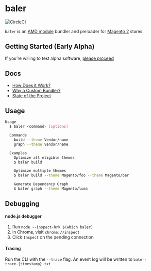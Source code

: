 # baler

[![CircleCI](https://circleci.com/gh/DrewML/baler.svg?style=svg)](https://circleci.com/gh/DrewML/baler)

`baler` is an [AMD module](https://requirejs.org/) bundler and preloader for [Magento 2](https://u.magento.com/magento-2) stores.

## Getting Started (Early Alpha)

If you're willing to test alpha software, [please proceed](docs/ALPHA.md)

## Docs

-   [How Does it Work?](docs/HOW_IT_WORKS.md)
-   [Why a Custom Bundler?](docs/WHY_CUSTOM.md)
-   [State of the Project](docs/STATE_OF_PROJECT.md)

## Usage

```sh
Usage
  $ baler <command> [options]

  Commands
    build --theme Vendor/name
    graph --theme Vendor/name

  Examples
    Optimize all eligible themes
    $ baler build

    Optimize multiple themes
    $ baler build --theme Magento/foo --theme Magento/bar

    Generate Dependency Graph
    $ baler graph --theme Magento/luma
```

## Debugging

#### node.js debugger

1. Run `node --inspect-brk $(which baler)`
2. In Chrome, visit `chrome://inspect`
3. Click `Inspect` on the pending connection

#### Tracing

Run the CLI with the `--trace` flag. An event log will be written to `baler-trace-{timestamp}.txt`
